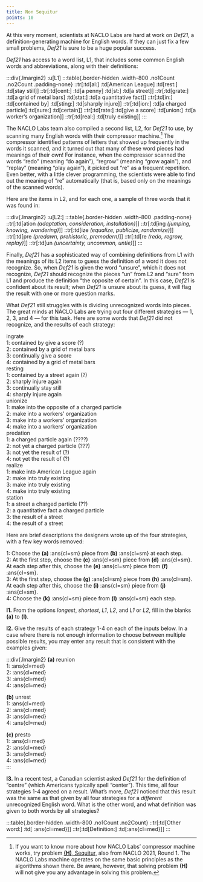 ```yaml
---
title: Non Sequitur
points: 10
---
```


At this very moment, scientists at NACLO Labs are hard at work on *Def21*, a definition-generating machine for
English words. If they can just fix a few small problems, *Def21* is sure to be a huge popular success.

*Def21* has access to a word list, L1, that includes some common English words and abbreviations, along with
their definitions:

:::div{.lmargin2}
:u[L1]
:::table{.border-hidden .width-800 .no1Count .no2Count .padding-none}
::tr[:td[al:] :td[American League] :td[rest:] :td[stay still]]
::tr[:td[cent:] :td[a penny] :td[st:] :td[a street]]
::tr[:td[grate:] :td[a grid of metal bars] :td[stat:] :td[a quantitative fact]]
::tr[:td[in:] :td[contained by] :td[sting:] :td[sharply injure]]
::tr[:td[ion:] :td[a charged particle] :td[sure:] :td[certain]]
::tr[:td[rate:] :td[give a score] :td[union:] :td[a worker’s organization]]
::tr[:td[real:] :td[truly existing]]
:::

The NACLO Labs team also compiled a second list, L2, for *Def21* to use, by scanning many English words with
their compressor machine.[^1] The compressor identified patterns of letters that showed up frequently in the
words it scanned, and it turned out that many of these word pieces had meanings of their own! For instance,
when the compressor scanned the words “redo” (meaning “do again”), “regrow” (meaning “grow again”),
and “replay” (meaning “play again”), it picked out “re” as a frequent repetition. Even better, with a little
clever programming, the scientists were able to find out the meaning of “re” automatically (that is, based
only on the meanings of the scanned words).

Here are the items in L2, and for each one, a sample of three words that it was found in:

:::div{.lmargin2} 
:u[L2:]
:::table{.border-hidden .width-800 .padding-none}
::tr[:td[ation *(adaptation, consideration, installation)*]]
::tr[:td[ing *(jumping, knowing, wandering)*]]
::tr[:td[ize *(equalize, publicize, randomize)*]]
::tr[:td[pre *(predawn, prehistoric, premodern)*]]
::tr[:td[re *(redo, regrow, replay)*]]
::tr[:td[un *(uncertainty, uncommon, untie)*]]
:::

Finally, *Def21* has a sophisticated way of combining definitions from L1 with the meanings of its L2 items to
guess the definition of a word it does not recognize. So, when *Def21* is given the word “unsure”, which it
does not recognize, *Def21* should recognize the pieces “un” from L2 and “sure” from L1 and produce the
definition “the opposite of certain”. In this case, *Def21* is confident about its result; when *Def21* is unsure
about its guess, it will flag the result with one or more question marks.

[^1]: If you want to know more about how NACLO Labs’ compressor machine works, try problem [**(H)**, Sequitur,](./h) also from NACLO 2021, Round 1. The NACLO
Labs machine operates on the same basic principles as the algorithms shown there. Be aware, however, that solving problem **(H)** will not give you any
advantage in solving this problem.

What *Def21* still struggles with is dividing unrecognized words into pieces. The great minds at NACLO Labs
are trying out four different strategies — 1, 2, 3, and 4 — for this task. Here are some words that *Def21* did
not recognize, and the results of each strategy:

<div class="lmargin2">
ingrate
<div class="lmargin2">
1: contained by give a score (?)<br>
2: contained by a grid of metal bars<br>
3: continually give a score<br>
4: contained by a grid of metal bars<br>
</div>
resting
<div class="lmargin2">
1: contained by a street again (?)<br>
2: sharply injure again<br>
3: continually stay still<br>
4: sharply injure again
</div>
unionize
<div class="lmargin2">
1: make into the opposite of a charged particle<br>
2: make into a workers’ organization<br>
3: make into a workers’ organization<br>
4: make into a workers’ organization
</div>
predation
<div class="lmargin2">
1: a charged particle again (????)<br>
2: not yet a charged particle (???)<br>
3: not yet the result of (?)<br>
4: not yet the result of (?)
</div>
realize
<div class="lmargin2">
1: make into American League again<br>
2: make into truly existing<br>
3: make into truly existing<br>
4: make into truly existing
</div>
station
<div class="lmargin2">
1: a street a charged particle (??)<br>
2: a quantitative fact a charged particle<br>
3: the result of a street<br>
4: the result of a street
</div>
</div>

Here are brief descriptions the designers wrote up of the four strategies, with a few key words removed:

1: Choose the **(a)** :ans{cl=sm} piece from **(b)** :ans{cl=sm} at each step.<br>
2: At the first step, choose the **(c)** :ans{cl=sm} piece from **(d)** :ans{cl=sm}. At each step after this, choose the
**(e)** :ans{cl=sm} piece from **(f)** :ans{cl=sm}.<br>
3: At the first step, choose the **(g)** :ans{cl=sm} piece from **(h)** :ans{cl=sm}. At each step after this, choose the
**(i)** :ans{cl=sm} piece from **(j)** :ans{cl=sm}.<br>
4: Choose the **(k)** :ans{cl=sm} piece from **(l)** :ans{cl=sm} each step.<br>

**I1.** From the options *longest*, *shortest*, *L1*, *L2*, and *L1* or *L2*, fill in the blanks **(a)** to **(l)**.

**I2.** Give the results of each strategy 1-4 on each of the inputs below. In a case where there is not enough
information to choose between multiple possible results, you may enter any result that is consistent with the
examples given:

:::div{.lmargin2}
<b>(a)</b> reunion<br>1: :ans{cl=med}<br>2: :ans{cl=med}<br>3: :ans{cl=med}<br>4: :ans{cl=med}

<b>(b)</b> unrest <br>1: :ans{cl=med}<br>2: :ans{cl=med}<br>3: :ans{cl=med}<br>4: :ans{cl=med}

<b>(c)</b> presto <br>1: :ans{cl=med}<br>2: :ans{cl=med}<br>3: :ans{cl=med}<br>4: :ans{cl=med}  
:::

**I3.** In a recent test, a Canadian scientist asked *Def21* for the definition of “centre” (which Americans typically
spell “center”). This time, all four strategies 1-4 agreed on a result. What’s more, *Def21* noticed that this
result was the same as that given by all four strategies for a *different* unrecognized English word. What is the
other word, and what definition was given to both words by all strategies?

:::table{.border-hidden .width-800 .no1Count .no2Count}
::tr[:td[Other word:] :td[ :ans{cl=med}]]
::tr[:td[Definition:] :td[:ans{cl=med}]]
:::
